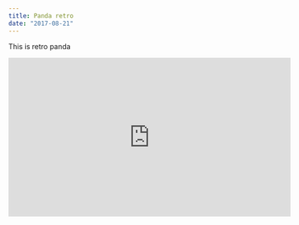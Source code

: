 ```yaml
---
title: Panda retro
date: "2017-08-21"
---
```


This is retro panda


<iframe width="560" height="315" src="https://www.youtube.com/embed/4NJlUribp3c" frameborder="0" allowfullscreen></iframe>